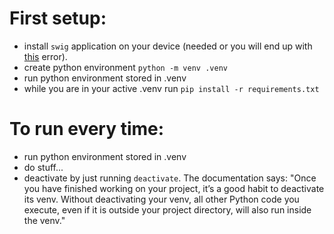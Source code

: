
# First setup:

- install `swig` application on your device (needed or you will end up with [this](https://stackoverflow.com/questions/51811263/problems-pip-installing-box2d) error).
- create python environment `python -m venv .venv`
- run python environment stored in .venv
- while you are in your active .venv run `pip install -r requirements.txt`

# To run every time:

- run python environment stored in .venv
- do stuff...
- deactivate by just running `deactivate`. The documentation says: "Once you have finished working on your project, it’s a good habit to deactivate its venv. Without deactivating your venv, all other Python code you execute, even if it is outside your project directory, will also run inside the venv."


